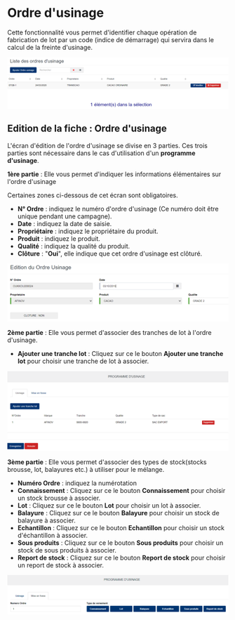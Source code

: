 # Ordre d'usinage

Cette fonctionnalité vous permet d'identifier chaque opération de fabrication de lot par un code (indice de démarrage) qui servira dans le calcul de la freinte d'usinage.

![](../../.gitbook/assets/listeOrdreUsinage.PNG)

## **Edition de la fiche : Ordre d'usinage**

L'écran d'édition de l'ordre d'usinage se divise en 3 parties. Ces trois parties sont nécessaire dans le cas d'utilisation d'un **programme d'usinage**.

**1ère partie** : Elle vous permet d'indiquer les informations élémentaires sur l'ordre d'usinage

Certaines zones ci-dessous de cet écran sont obligatoires.

* **N° Ordre** : indiquez le numéro d'ordre d'usinage (Ce numéro doit être unique pendant une campagne).
* **Date** : indiquez la date de saisie.
* **Propriétaire** : indiquez le propriétaire du produit.
* **Produit** : indiquez le produit.
* **Qualité** : indiquez la qualité du produit.
* **Clôture** : "**Oui**", elle indique que cet ordre d'usinage est clôturé.

![](../../.gitbook/assets/editOrdreUsinage1.PNG)

**2ème partie** : Elle vous permet d'associer des tranches de lot à l'ordre d'usinage.

* **Ajouter une tranche lot** : Cliquez sur ce le bouton **Ajouter une tranche lot** pour choisir une tranche de lot à associer.

![](../../.gitbook/assets/editOrdreUsinage2.PNG)



**3ème partie** : Elle vous permet d'associer des types de stock(stocks brousse, lot, balayures etc.) à utiliser pour le mélange.

* **Numéro Ordre** : indiquez la numérotation
* **Connaissement** : Cliquez sur ce le bouton **Connaissement** pour choisir un stock brousse à associer.
* **Lot** : Cliquez sur ce le bouton **Lot** pour choisir un lot à associer.
* **Balayure** : Cliquez sur ce le bouton **Balayure** pour choisir un stock de balayure à associer.
* **Echantillon** : Cliquez sur ce le bouton **Echantillon** pour choisir un stock d'échantillon à associer.
* **Sous produits** : Cliquez sur ce le bouton **Sous produits** pour choisir un stock de sous produits à associer.
* **Report de stock** : Cliquez sur ce le bouton **Report de stock** pour choisir un report de stock à associer.

![](../../.gitbook/assets/editOrdreUsinage4.PNG)
